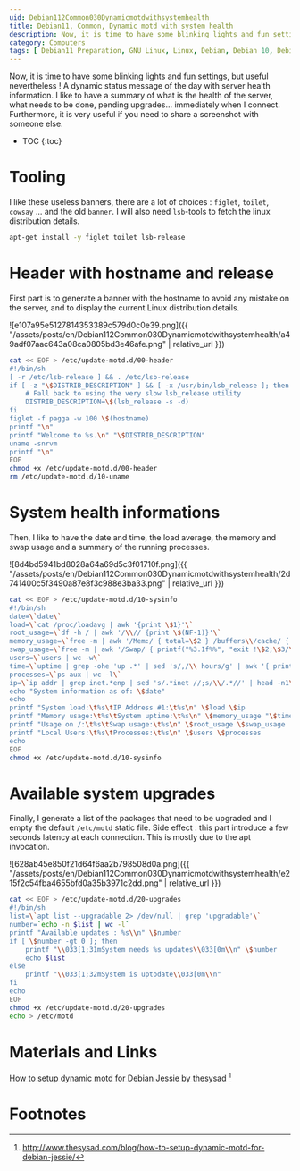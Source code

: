 ```yaml
---
uid: Debian112Common030Dynamicmotdwithsystemhealth
title: Debian11, Common, Dynamic motd with system health
description: Now, it is time to have some blinking lights and fun settings, but useful nevertheless ! A dynamic status message of the day with server health information. I like to have a summary of what is the health of the server, what needs to be done, pending upgrades... immediately when I connect. Furthermore, it is very useful if you need to share a screenshot with someone else.
category: Computers
tags: [ Debian11 Preparation, GNU Linux, Linux, Debian, Debian 10, Debian 11, Buster, Bullseye, Server, Installation, Commandline tools, Tools, Banner, Figlet, Toilet, Cowsay, Hostname, System health, Health, CPU, RAM, Stats, Swap, Uptime, Pending upgrades, Upgrades, Motd ]
---
```


Now, it is time to have some blinking lights and fun settings, but useful nevertheless ! A dynamic status message of the day with server health information. I like to have a summary of what is the health of the server, what needs to be done, pending upgrades... immediately when I connect. Furthermore, it is very useful if you need to share a screenshot with someone else.

* TOC
{:toc}

# Tooling

I like these useless banners, there are a lot of choices : `figlet`, `toilet`, `cowsay` ... and the old `banner`. I will also need `lsb`-tools to fetch the linux distribution details.
```bash
apt-get install -y figlet toilet lsb-release
```

# Header with hostname and release

First part is to generate a banner with the hostname to avoid any mistake on the server, and to display the current Linux distribution details.

![e107a95e5127814353389c579d0c0e39.png]({{ "/assets/posts/en/Debian112Common030Dynamicmotdwithsystemhealth/a49adf07aac643a08ca0805bd3e46afe.png" | relative_url }})

```bash
cat << EOF > /etc/update-motd.d/00-header
#!/bin/sh
[ -r /etc/lsb-release ] && . /etc/lsb-release
if [ -z "\$DISTRIB_DESCRIPTION" ] && [ -x /usr/bin/lsb_release ]; then
    # Fall back to using the very slow lsb_release utility
    DISTRIB_DESCRIPTION=\$(lsb_release -s -d)
fi
figlet -f pagga -w 100 \$(hostname)
printf "\n"
printf "Welcome to %s.\n" "\$DISTRIB_DESCRIPTION"
uname -snrvm
printf "\n"
EOF
chmod +x /etc/update-motd.d/00-header
rm /etc/update-motd.d/10-uname
```

# System health informations

Then, I like to have the date and time, the load average, the memory and swap usage and a summary of the running processes.

![8d4bd5941bd8028a64a69d5c3f01710f.png]({{ "/assets/posts/en/Debian112Common030Dynamicmotdwithsystemhealth/2d741400c5f3490a87e8f3c988e3ba33.png" | relative_url }})

```bash
cat << EOF > /etc/update-motd.d/10-sysinfo
#!/bin/sh
date=\`date\`
load=\`cat /proc/loadavg | awk '{print \$1}'\`
root_usage=\`df -h / | awk '/\\// {print \$(NF-1)}'\`
memory_usage=\`free -m | awk '/Mem:/ { total=\$2 } /buffers\\/cache/ { used=\$3 } END { printf("%3.1f%%", used/total*100)}'\`
swap_usage=\`free -m | awk '/Swap/ { printf("%3.1f%%", "exit !\$2;\$3/\$2*100") }'\`
users=\`users | wc -w\`
time=\`uptime | grep -ohe 'up .*' | sed 's/,/\\ hours/g' | awk '{ printf \$2" "\$3 }'\`
processes=\`ps aux | wc -l\`
ip=\`ip addr | grep inet.*enp | sed 's/.*inet //;s/\\/.*//' | head -n1\`
echo "System information as of: \$date"
echo
printf "System load:\t%s\tIP Address #1:\t%s\n" \$load \$ip
printf "Memory usage:\t%s\tSystem uptime:\t%s\n" \$memory_usage "\$time"
printf "Usage on /:\t%s\tSwap usage:\t%s\n" \$root_usage \$swap_usage
printf "Local Users:\t%s\tProcesses:\t%s\n" \$users \$processes
echo
EOF
chmod +x /etc/update-motd.d/10-sysinfo
```

# Available system upgrades

Finally, I generate a list of the packages that need to be upgraded and I empty the default `/etc/motd` static file. Side effect : this part introduce a few seconds latency at each connection. This is mostly due to the apt invocation. 

![628ab45e850f21d64f6aa2b798508d0a.png]({{ "/assets/posts/en/Debian112Common030Dynamicmotdwithsystemhealth/e215f2c54fba4655bfd0a35b3971c2dd.png" | relative_url }})

```bash
cat << EOF > /etc/update-motd.d/20-upgrades
#!/bin/sh
list=\`apt list --upgradable 2> /dev/null | grep 'upgradable'\`
number=`echo -n $list | wc -l`
printf "Available updates : %s\\n" \$number
if [ \$number -gt 0 ]; then
    printf "\\033[1;31mSystem needs %s updates\\033[0m\\n" \$number
	echo $list
else
    printf "\\033[1;32mSystem is uptodate\\033[0m\\n"
fi
echo
EOF
chmod +x /etc/update-motd.d/20-upgrades
echo > /etc/motd
```

# Materials and Links

[How to setup dynamic motd for Debian Jessie by thesysad][thesysad] [^1]

# Footnotes

[thesysad]: http://www.thesysad.com/blog/how-to-setup-dynamic-motd-for-debian-jessie/ "How to setup dynamic motd for Debian Jessie by thesysad"
[^1]: http://www.thesysad.com/blog/how-to-setup-dynamic-motd-for-debian-jessie/

